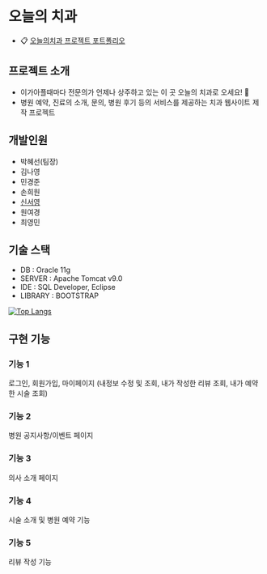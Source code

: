 # 오늘의 치과
+ :clipboard: [오늘의치과 프로젝트 포트폴리오](https://docs.google.com/presentation/d/1_KpBjNWRplLo0JJH9v_WntLJOPVSi9XF/edit?usp=sharing&ouid=117089576470902145888&rtpof=true&sd=true)

## 프로젝트 소개
+ 이가아플때마다 전문의가 언제나 상주하고 있는 이 곳 오늘의 치과로 오세요! :wave:
+ 병원 예약, 진료의 소개, 문의, 병원 후기 등의 서비스를 제공하는 치과 웹사이트 제작 프로젝트

## 개발인원
+ 박혜선(팀장)
+ 김나영
+ 민경준
+ 손희원
+ [신서영](https://github.com/ssy2253)
+ 원여경
+ 최영민

## 기술 스택
+ DB : Oracle 11g
+ SERVER : Apache Tomcat v9.0
+ IDE : SQL Developer, Eclipse
+ LIBRARY : BOOTSTRAP


[![Top Langs](https://github-readme-stats.vercel.app/api/top-langs/?username=ssy2253)](https://github.com/ssy2253/soso/github-readme-stats)

## 구현 기능
### 기능 1

로그인, 회원가입, 마이페이지 (내정보 수정 및 조회, 내가 작성한 리뷰 조회, 내가 예약한 시술 조회)
### 기능 2

병원 공지사항/이벤트 페이지
### 기능 3

의사 소개 페이지
### 기능 4

시술 소개 및 병원 예약 기능
### 기능 5

리뷰 작성 기능
